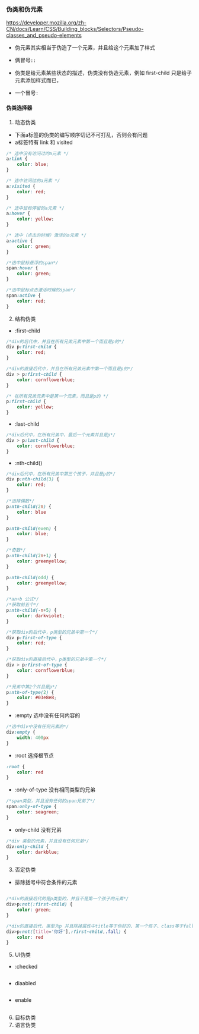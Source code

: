 ### 伪类和伪元素

https://developer.mozilla.org/zh-CN/docs/Learn/CSS/Building_blocks/Selectors/Pseudo-classes_and_pseudo-elements

- 伪元素其实相当于伪造了一个元素，并且给这个元素加了样式

* 俩冒号`::`

- 伪类是给元素某些状态的描述，伪类没有伪造元素，例如 first-child 只是给子元素添加样式而已，

* 一个冒号`:`

#### 伪类选择器

1. 动态伪类

* 下面a标签的伪类的编写顺序切记不可打乱，否则会有问题
* a标签特有 link 和 visited

```css
/* 选中没有访问过的a元素 */
a:link {
    color: blue;
}

/* 选中访问过的a元素 */
a:visited {
    color: red;
}

/* 选中鼠标停留的a元素 */
a:hover {
    color: yellow;
}

/* 选中（点击的时候）激活的a元素 */
a:active {
    color: green;
}

/*选中鼠标悬浮的span*/
span:hover {
    color: green;
}

/*选中鼠标点击激活时候的span*/
span:active {
    color: red;
}
```

2. 结构伪类

* :first-child

```css
/*div的后代中，并且在所有兄弟元素中第一个而且是p的*/
div p:first-child {
    color: red;
}

/*div的直接后代中，并且在所有兄弟元素中第一个而且是p的*/
div > p:first-child {
    color: cornflowerblue;
}

/* 在所有兄弟元素中是第一个元素，而且是p的 */
p:first-child {
    color: yellow;
}
```

* :last-child

```css
/*div后代中，在所有兄弟中，最后一个元素并且是p*/
div > p:last-child {
    color: cornflowerblue;
}
```

* :nth-child()

```css
/*div后代中，在所有兄弟中第三个孩子，并且是p的*/
div p:nth-child(3) {
    color: red;
}

/*选择偶数*/
p:nth-child(2n) {
    color: blue
}

p:nth-child(even) {
    color: blue;
}

/*奇数*/
p:nth-child(2n+1) {
    color: greenyellow;
}

p:nth-child(odd) {
    color: greenyellow;
}

/*an+b 公式*/
/*获取前五个*/
p:nth-child(-n+5) {
    color: darkviolet;
}
```

```css
/*获取div的后代中，p类型的兄弟中第一个*/
div p:first-of-type {
    color: red;
}

/*获取div的直接后代中，p类型的兄弟中第一个*/
div > p:first-of-type {
    color: cornflowerblue;
}

/*兄弟中第2个并且是p*/
p:nth-of-type(2) {
    color: #03e8e8;
}
```

* :empty 选中没有任何内容的

```css
/*选中div中没有任何元素的*/
div:empty {
    width: 400px
}
```

* :root 选择根节点

```css
:root {
    color: red
}
```

* :only-of-type 没有相同类型的兄弟

```css
/*span类型，并且没有任何的span兄弟了*/
span:only-of-type {
    color: seagreen;
}

```

* only-child 没有兄弟

```css
/*div 类型的元素，并且没有任何兄弟*/
div:only-child {
    color: darkblue;
}
```

3. 否定伪类
* 排除括号中符合条件的元素
```css

/*div的直接后代的是p类型的，并且不是第一个孩子的元素*/
div>p:not(:first-child) {
    color: green;
}

/*div的直接后代，类型为p 并且除掉属性中title等于你好的、第一个孩子、class等于fall的*/
div>p:not([title='你好'],:first-child,.fall) {
    color: red
}
```

5. UI伪类
* :checked
```css

```
* diaabled
```css

```
* enable
```css

```

6. 目标伪类
7. 语言伪类